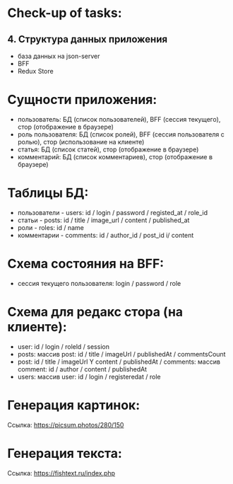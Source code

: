 # Check-up of tasks:

## 4. Структура данных приложения

-   база данных на json-server
-   BFF
-   Redux Store

# Сущности приложения:

-   пользователь: БД (список пользователей), BFF (сессия текущего), стор (отображение в браузере)
-   роль пользователя: БД (список ролей), BFF (сессия пользователя с ролью), стор (использование на клиенте)
-   статья: БД (список статей), стор (отображение в браузере)
-   комментарий: БД (список комментариев), стор (отображение в браузере)

# Таблицы БД:

-   пользователи - users: id / login / password / registed_at / role_id
-   статьи - posts: id / title / image_url / content / published_at
-   роли - roles: id / name
-   комментарии - comments: id / author_id / post_id i/ content

# Схема состояния на BFF:

-   сессия текущего пользователя: login / password / role

# Схема для редакс стора (на клиенте):

-   user: id / login / roleld / session
-   posts: массив post: id / title / imageUrl / publishedAt / commentsCount
-   post: id / title / imageUrl Y content / publishedAt / comments: массив comment: id / author / content / publishedAt
-   users: массив user: id / login / registeredat / role

# Генерация картинок:

Ссылка: https://picsum.photos/280/150

# Генерация текста:

Ссылка: https://fishtext.ru/index.php
